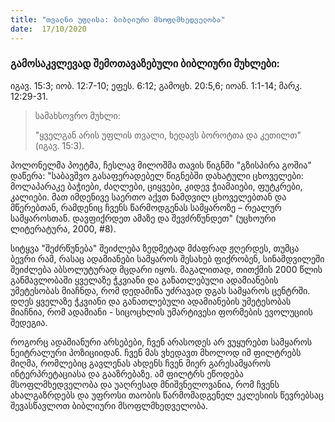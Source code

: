 ```yaml
---
title: "თვალნი უფლისა: ბიბლიური მსოფლმხედველობა"
date:  17/10/2020
---
```


<h3 class="ka_geo">გამოსაკვლევად შემოთავაზებული ბიბლიური მუხლები:  </h3>
იგავ. 15:3; იობ. 12:7-10; ეფეს. 6:12; გამოცხ. 20:5,6; იოან. 1:1-14; მარკ. 12:29-31.

> <p>სამახსოვრო მუხლი:</p>
> "ყველგან არის უფლის თვალი, ხედავს ბოროტთა და კეთილთ" (იგავ. 15:3).

პოლონელმა პოეტმა, ჩესლავ მილოშმა თავის წიგნში "გზისპირა გოშია" დაწერა: "საბავშვო გასაფერადებელ წიგნებში დახატული ცხოველები: მოლაპარაკე ბაჭიები, ძაღლები, ციყვები, კიდევ ჭიამაიები, ფუტკრები, კალიები. მათ იმდენივე საერთო აქვთ ნამდვილ ცხოველებთან და მწერებთან, რამდენიც ჩვენს წარმოდგენას სამყაროზე – რეალურ სამყაროსთან. დავფიქრდეთ ამაზე და შევძრწუნდეთ" (უცხოური ლიტერატურა, 2000, #8).

სიტყვა "შეძრწუნება" შეიძლება ზედმეტად მძაფრად ჟღერდეს, თუმცა ბევრი რამ, რასაც ადამიანები სამყაროს შესახებ ფიქრობენ, სინამდვილეში შეიძლება აბსოლუტურად მცდარი იყოს. მაგალითად, თითქმის 2000 წლის განმავლობაში ყველაზე ჭკვიანი და განათლებული ადამიანების უმეტესობას მიაჩნდა, რომ დედამიწა უძრავად დგას სამყაროს ცენტრში. დღეს ყველაზე ჭკვიანი და განათლებული ადამიანების უმეტესობას მიაჩნია, რომ ადამიანი - სიცოცხლის უმარტივესი ფორმების ევოლუციის შედეგია.

როგორც ადამიანური არსებები, ჩვენ არასოდეს არ ვუყურებთ სამყაროს ნეიტრალური პოზიციიდან. ჩვენ მას ვხედავთ მხოლოდ იმ ფილტრებს მიღმა, რომლებიც გავლენას ახდენს ჩვენ მიერ გარესამყაროს ინტერპრეტაციასა და გააზრებაზე. ამ ფილტრს ეწოდება მსოფლმხედველობა და უაღრესად მნიშვნელოვანია, რომ ჩვენს ახალგაზრდებს და უფროსი თაობის წარმომადგენელ ეკლესიის წევრებსაც  შევასწავლოთ ბიბლიური მსოფლმხედველობა. 